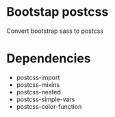 # Bootstap postcss

Convert bootstrap sass to postcss

# Dependencies

* postcss-import
* postcss-mixins
* postcss-nested
* postcss-simple-vars
* postcss-color-function
